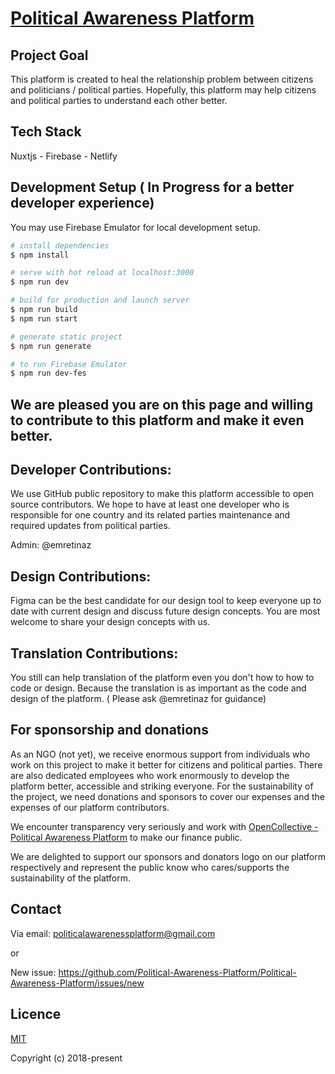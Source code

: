 # [Political Awareness Platform](https://politicalawarenessplatform.com/)

## Project Goal
This platform is created to heal the relationship problem between citizens and politicians / political parties. Hopefully, this platform may help citizens and political parties to understand each other better.
## Tech Stack

Nuxtjs - Firebase - Netlify
## Development Setup ( In Progress for a better developer experience)
You may use Firebase Emulator for local development setup.
```bash
# install dependencies
$ npm install

# serve with hot reload at localhost:3000
$ npm run dev

# build for production and launch server
$ npm run build
$ npm run start

# generate static project
$ npm run generate

# to run Firebase Emulator
$ npm run dev-fes
```

## We are pleased you are on this page and willing to contribute to this platform and make it even better. 

## Developer Contributions: 
We use GitHub public repository to make this platform accessible to open source contributors. We hope to have at least one developer who is responsible for one country and its related parties maintenance and required updates from political parties.

Admin: @emretinaz

## Design Contributions: 
Figma can be the best candidate for our design tool to keep everyone up to date with current design and discuss future design concepts. You are most welcome to share your design concepts with us. 

## Translation Contributions: 
You still can help translation of the platform even you don't how to how to code or design. Because the translation is as important as the code and design of the platform. ( Please ask @emretinaz for guidance)

## For sponsorship and donations

As an NGO (not yet), we receive enormous support from individuals who work on this project to make it better for citizens and political parties. There are also dedicated employees who work enormously to develop the platform better, accessible and striking everyone. For the sustainability of the project, we need donations and sponsors to cover our expenses and the expenses of our platform contributors.  

We encounter transparency very seriously and work with [OpenCollective - Political Awareness Platform](https://opencollective.com/political-awareness-platform)  to make our finance public. 

We are delighted to support our sponsors and donators logo on our platform respectively and represent the public know who cares/supports the sustainability of the platform.

## Contact

Via email: politicalawarenessplatform@gmail.com

or 

New issue: https://github.com/Political-Awareness-Platform/Political-Awareness-Platform/issues/new

## Licence
[MIT](https://opensource.org/licenses/MIT)

Copyright (c) 2018-present